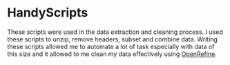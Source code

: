 # HandyScripts

These scripts were used in the data extraction and cleaning process. I used these scripts to unzip, remove headers, subset and combine data. Writing these scripts allowed me to automate a lot of task especially with data of this size and it allowed to me clean my data effectively using [OpenRefine](http://openrefine.org/). 